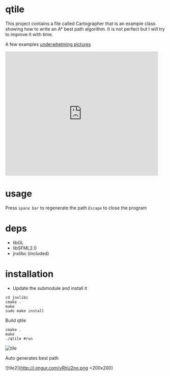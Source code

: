 qtile
=====

This project contains a file called Cartographer that is an example class showing how to write an A* best path algorithm. It is not perfect but I will try to improve it with time.


A few examples [underwhelming pictures](http://imgur.com/a/6aEvR)



<iframe title="YouTube video player" width="480" height="390" src="http://www.youtube.com/watch?v=wKKv6OllU5M?autoplay=1" frameborder="0" allowfullscreen></iframe>

usage
====

Press `space bar` to regenerate the path
`Escape` to close the program

deps
====
- libGL
- libSFML2.0
- jnxlibc (included)

installation
============
- Update the submodule and install it 

```
cd jnxlibc
cmake .
make
sudo make install
```
Build qtile 
```
cmake .
make
./qtile #run
```

![tile](http://i.imgur.com/LZnHgX3.png)

Auto generates best path

![tile2](http://i.imgur.com/yRhU2no.png =200x200)
